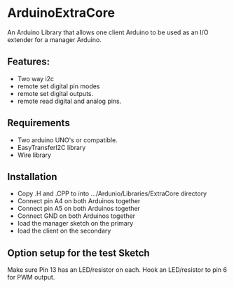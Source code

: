 ArduinoExtraCore
================

An Arduino Library that allows one client Arduino to be used as an I/O extender for a manager Arduino.

Features:
--------
- Two way i2c
- remote set digital pin modes
- remote set digital outputs.
- remote read digital and analog pins.


Requirements
------------

- Two arduino UNO's or compatible.
- EasyTransferI2C library
- Wire library


Installation
------------

- Copy .H and .CPP to into .../Ardunio/Libraries/ExtraCore directory
- Connect pin A4 on both Arduinos together
- Connect pin A5 on both Arduinos together
- Connect GND on both Arduinos together
- load the manager sketch on the primary
- load the client on the secondary

Option setup for the test Sketch
--------------------------------

Make sure Pin 13 has an LED/resistor on each. Hook an LED/resistor to pin 6 for PWM output.


